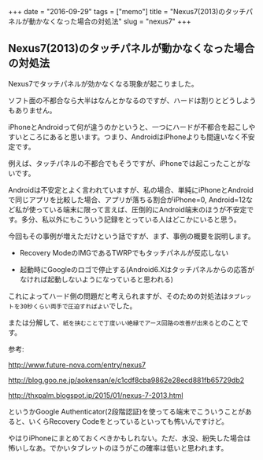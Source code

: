 +++
date = "2016-09-29"
tags =  ["memo"]
title = "Nexus7(2013)のタッチパネルが動かなくなった場合の対処法"
slug = "nexus7"
+++

## Nexus7(2013)のタッチパネルが動かなくなった場合の対処法	  

Nexus7でタッチパネルが効かなくなる現象が起こりました。

ソフト面の不都合なら大半はなんとかなるのですが、ハードは割りとどうしようもありません。

iPhoneとAndroidって何が違うのかというと、一つにハードが不都合を起こしやすいところにあると思います。つまり、AndroidはiPhoneよりも間違いなく不安定です。

例えば、タッチパネルの不都合でもそうですが、iPhoneでは起こったことがないです。

Androidは不安定とよく言われていますが、私の場合、単純にiPhoneとAndroidで同じアプリを比較した場合、アプリが落ちる割合がiPhone=0, Android=12など私が使っている端末に限って言えば、圧倒的にAndroid端末のほうが不安定です。多分、私以外にもこういう記録をとっている人はどこかにいると思う。

今回もその事例が増えただけという話ですが、まず、事例の概要を説明します。

- Recovery ModeのIMGであるTWRPでもタッチパネルが反応しない

- 起動時にGoogleのロゴで停止する(Android6.Xはタッチパネルからの応答がなければ起動しないようになっていると思われる)

これによってハード側の問題だと考えられますが、そのための対処法は`タブレットを30秒くらい両手で圧迫すればよい`でした。

または分解して、`紙を挟むことで丁度いい絶縁でアース回路の改善が出来る`とのことです。

参考:

http://www.future-nova.com/entry/nexus7

http://blog.goo.ne.jp/aokensan/e/c1cdf8cba9862e28ecd881fb65729db2

http://thxpalm.blogspot.jp/2015/01/nexus-7-2013.html

というかGoogle Authenticator(2段階認証)を使ってる端末でこういうことがあると、いくらRecovery Codeをとっているといっても怖いんですけど。

やはりiPhoneにまとめておくべきかもしれない。ただ、水没、紛失した場合は怖いしなあ。でかいタブレットのほうがこの確率は低いと思われます。
	  
